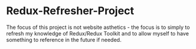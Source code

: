 # Redux-Refresher-Project

The focus of this project is not website asthetics - the focus is to simply to refresh my knowledge of Redux/Redux Toolkit and to allow myself to have something to reference in the future if needed.
